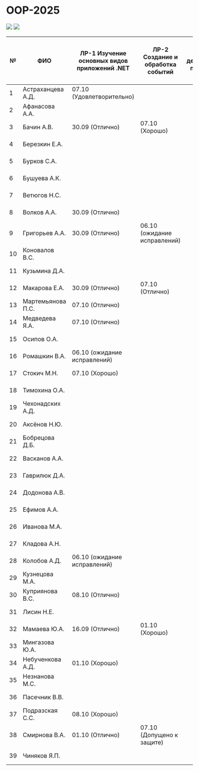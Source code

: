 # OOP-2025

<img src="https://img.shields.io/github/commit-activity/m/nntu-cs/OOP-2025?color=lime&style=for-the-badge">
<img src="https://img.shields.io/github/last-commit/nntu-cs/OOP-2025?color=darkgreen&style=for-the-badge">

|№ |  ФИО | ЛР-1 Изучение основных видов приложений .NET | ЛР-2 Создание и обработка событий | ЛР-3 Принципы декомпозиции предметной области | ЛР-4 Базовые принципы проектирования ОО-программ | ЛР-5 Принципы сохранения объектной модели в БД | Тема КР | Утверждена | Имя файла | 1 версия | Текущая версия | Статус | Оценка | 
| -- | ------ |  ----- |  ----- |  ----- |  ----- |  ----- |  ----- |  ----- |  ----- |  ----- |  ----- |  ----- |  ----- | 
| 1 | Астраханцева А.Д. | 07.10 (Удовлетворительно)  |      |      |      |      |  |  | КР-АстраханцеваАД.pdf |  |  | Нет инф. | 0 | 
| 2 | Афанасова А.А. |      |      |      |      |      |  |  | КР-АфанасоваАА.pdf |  |  | Нет инф. | 0 | 
| 3 | Бачин А.В. | 30.09 (Отлично)  | 07.10 (Хорошо)  |      |      |      |  |  | КР-БачинАВ.pdf |  |  | Нет инф. | 0 | 
| 4 | Березкин Е.А. |      |      |      |      |      |  |  | КР-БерезкинЕА.pdf |  |  | Нет инф. | 0 | 
| 5 | Бурков С.А. |      |      |      |      |      |  |  | КР-БурковСА.pdf |  |  | Нет инф. | 0 | 
| 6 | Бушуева А.К. |      |      |      |      |      |  |  | КР-БушуеваАК.pdf |  |  | Нет инф. | 0 | 
| 7 | Ветюгов Н.С. |      |      |      |      |      |  |  | КР-ВетюговНС.pdf |  |  | Нет инф. | 0 | 
| 8 | Волков А.А. | 30.09 (Отлично)  |      |      |      |      |  |  | КР-ВолковАА.pdf |  |  | Нет инф. | 0 | 
| 9 | Григорьев А.А. | 30.09 (Отлично)  | 06.10 (ожидание исправлений)  |      |      |      |  |  | КР-ГригорьевАА.pdf |  |  | Нет инф. | 0 | 
| 10 | Коновалов В.С. |      |      |      |      |      |  |  | КР-КоноваловВС.pdf |  |  | Нет инф. | 0 | 
| 11 | Кузьмина Д.А. |      |      |      |      |      |  |  | КР-КузьминаДА.pdf |  |  | Нет инф. | 0 | 
| 12 | Макарова Е.А. | 30.09 (Отлично)  | 07.10 (Отлично)  |      |      |      |  |  | КР-МакароваЕА.pdf |  |  | Нет инф. | 0 | 
| 13 | Мартемьянова П.С. | 07.10 (Отлично)  |      |      |      |      |  |  | КР-МартемьяноваПС.pdf |  |  | Нет инф. | 0 | 
| 14 | Медведева Я.А. | 07.10 (Отлично)  |      |      |      |      |  |  | КР-МедведеваЯА.pdf |  |  | Нет инф. | 0 | 
| 15 | Осипов О.А. |      |      |      |      |      |  |  | КР-ОсиповОА.pdf |  |  | Нет инф. | 0 | 
| 16 | Ромашкин В.А. | 06.10 (ожидание исправлений)  |      |      |      |      |  |  | КР-РомашкинВА.pdf |  |  | Нет инф. | 0 | 
| 17 | Стокич М.Н. | 07.10 (Хорошо)  |      |      |      |      |  |  | КР-СтокичМН.pdf |  |  | Нет инф. | 0 | 
| 18 | Тимохина О.А. |      |      |      |      |      |  |  | КР-ТимохинаОА.pdf |  |  | Нет инф. | 0 | 
| 19 | Чехонадских А.Д. |      |      |      |      |      |  |  | КР-ЧехонадскихАД.pdf |  |  | Нет инф. | 0 | 
| 20 | Аксёнов Н.Ю. |      |      |      |      |      |  |  | КР-АксёновНЮ.pdf |  |  | Нет инф. | 0 | 
| 21 | Бобрецова Д.Б. |      |      |      |      |      |  |  | КР-БобрецоваДБ.pdf |  |  | Нет инф. | 0 | 
| 22 | Васканов А.А. |      |      |      |      |      |  |  | КР-ВаскановАА.pdf |  |  | Нет инф. | 0 | 
| 23 | Гаврилюк Д.А. |      |      |      |      |      |  |  | КР-ГаврилюкДА.pdf |  |  | Нет инф. | 0 | 
| 24 | Додонова А.В. |      |      |      |      |      |  |  | КР-ДодоноваАВ.pdf |  |  | Нет инф. | 0 | 
| 25 | Ефимов А.А. |      |      |      |      |      |  |  | КР-ЕфимовАА.pdf |  |  | Нет инф. | 0 | 
| 26 | Иванова М.А. |      |      |      |      |      |  |  | КР-ИвановаМА.pdf |  |  | Нет инф. | 0 | 
| 27 | Кладова А.Н. |      |      |      |      |      |  |  | КР-КладоваАН.pdf |  |  | Нет инф. | 0 | 
| 28 | Колобов А.Д. | 06.10 (ожидание исправлений)  |      |      |      |      |  |  | КР-КолобовАД.pdf |  |  | Нет инф. | 0 | 
| 29 | Кузнецова М.А. |      |      |      |      |      |  |  | КР-КузнецоваМА.pdf |  |  | Нет инф. | 0 | 
| 30 | Куприянова В.С. | 08.10 (Отлично)  |      |      |      |      |  |  | КР-КуприяноваВС.pdf |  |  | Нет инф. | 0 | 
| 31 | Лисин Н.Е. |      |      |      |      |      |  |  | КР-ЛисинНЕ.pdf |  |  | Нет инф. | 0 | 
| 32 | Мамаева Ю.А. | 16.09 (Отлично)  | 01.10 (Хорошо)  |      |      |      |  |  | КР-МамаеваЮА.pdf |  |  | Нет инф. | 0 | 
| 33 | Мингазова Ю.А. |      |      |      |      |      |  |  | КР-МингазоваЮА.pdf |  |  | Нет инф. | 0 | 
| 34 | Небученкова А.Д. | 01.10 (Хорошо)  |      |      |      |      |  |  | КР-НебученковаАД.pdf |  |  | Нет инф. | 0 | 
| 35 | Незнанова М.С. |      |      |      |      |      |  |  | КР-НезнановаМС.pdf |  |  | Нет инф. | 0 | 
| 36 | Пасечник В.В. |      |      |      |      |      |  |  | КР-ПасечникВВ.pdf |  |  | Нет инф. | 0 | 
| 37 | Подразская С.С. | 08.10 (Хорошо)  |      |      |      |      |  |  | КР-ПодразскаяСС.pdf |  |  | Нет инф. | 0 | 
| 38 | Смирнова В.А. | 01.10 (Отлично)  | 07.10 (Допущено к защите)  |      |      |      |  |  | КР-СмирноваВА.pdf |  |  | Нет инф. | 0 | 
| 39 | Чиняков Я.П. |      |      |      |      |      |  |  | КР-ЧиняковЯП.pdf |  |  | Нет инф. | 0 | 
